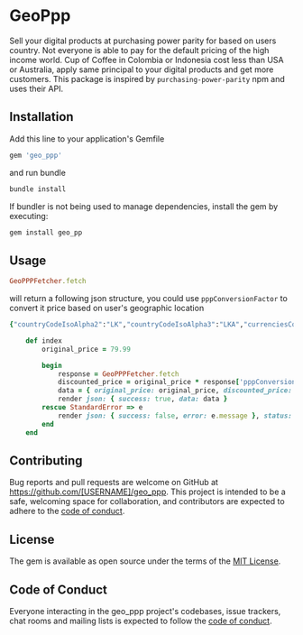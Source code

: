# GeoPpp

Sell your digital products at purchasing power parity for based on users country. Not everyone is able to pay for the default pricing of the high income world. Cup of Coffee in Colombia or Indonesia cost less than USA or Australia, apply same principal to your digital products and get more customers. This package is inspired by `purchasing-power-parity` npm and uses their API.

## Installation

Add this line to your application's Gemfile
```bash
gem 'geo_ppp'
```

and run bundle
```bash
bundle install
```

If bundler is not being used to manage dependencies, install the gem by executing:

```bash
gem install geo_pp
```

## Usage

```ruby
GeoPPPFetcher.fetch
```

will return a following json structure, you could use ```pppConversionFactor``` to convert it price based on user's geographic location

```ruby
{"countryCodeIsoAlpha2":"LK","countryCodeIsoAlpha3":"LKA","currenciesCountry":{"LKR":{"symbol":"Rs  රු","name":"Sri Lankan rupee"}},"currencyMain":{"exchangeRate":300.701498,"name":"USD","symbol":"$"},"ppp":10040.0,"pppConversionFactor":0.33}
```

```ruby
	def index
		original_price = 79.99

		begin
			response = GeoPPPFetcher.fetch
			discounted_price = original_price * response['pppConversionFactor']
			data = { original_price: original_price, discounted_price: discounted_price }
			render json: { success: true, data: data }
		rescue StandardError => e
			render json: { success: false, error: e.message }, status: :unprocessable_entity
		end
	end
```


## Contributing

Bug reports and pull requests are welcome on GitHub at https://github.com/[USERNAME]/geo_ppp. This project is intended to be a safe, welcoming space for collaboration, and contributors are expected to adhere to the [code of conduct](https://github.com/[USERNAME]/geo_ppp/blob/master/CODE_OF_CONDUCT.md).

## License

The gem is available as open source under the terms of the [MIT License](https://opensource.org/licenses/MIT).

## Code of Conduct

Everyone interacting in the geo_ppp project's codebases, issue trackers, chat rooms and mailing lists is expected to follow the [code of conduct](https://github.com/[USERNAME]/geo_ppp/blob/master/CODE_OF_CONDUCT.md).
